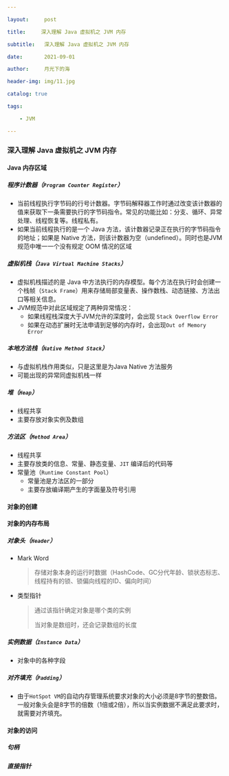```yaml
---

layout:     post

title:     深入理解 Java 虚拟机之 JVM 内存

subtitle:   深入理解 Java 虚拟机之 JVM 内存

date:       2021-09-01

author:     月光下的海

header-img: img/11.jpg

catalog: true

tags:

    - JVM

---
```


### 深入理解 Java 虚拟机之 JVM 内存

#### Java 内存区域

##### 程序计数器（`Program Counter Register`）

- 当前线程执行字节码的行号计数器。字节码解释器工作时通过改变该计数器的值来获取下一条需要执行的字节码指令。常见的功能比如：分支、循环、异常处理、线程恢复等。线程私有。
- 如果当前线程执行的是一个 Java 方法，该计数器记录正在执行的字节码指令的地址；如果是 Native 方法，则该计数器为空（undefined）。同时也是JVM规范中唯一一个没有规定 OOM 情况的区域

##### 虚拟机栈（`Java Virtual Machine Stacks`）

- 虚拟机栈描述的是 Java 中方法执行的内存模型。每个方法在执行时会创建一个栈帧（`Stack Frame`）用来存储局部变量表、操作数栈、动态链接、方法出口等相关信息。
- JVM规范中对此区域规定了两种异常情况：
  - 如果线程栈深度大于JVM允许的深度时，会出现 `Stack Overflow Error`
  - 如果在动态扩展时无法申请到足够的内存时，会出现`Out of Memory Error`

##### 本地方法栈（`Native Method Stack`）

- 与虚拟机栈作用类似，只是这里是为Java Native 方法服务
- 可能出现的异常同虚拟机栈一样

##### 堆（`Heap`）

- 线程共享
- 主要存放对象实例及数组

##### 方法区（`Method Area`）

- 线程共享
- 主要存放类的信息、常量、静态变量、`JIT` 编译后的代码等
- 常量池（`Runtime Constant Pool`）
  - 常量池是方法区的一部分
  - 主要存放编译期产生的字面量及符号引用

#### 对象的创建

#### 对象的内存布局

##### 对象头（`Header`）

- Mark Word

  >  存储对象本身的运行时数据（HashCode、GC分代年龄、锁状态标志、线程持有的锁、锁偏向线程的ID、偏向时间）

- 类型指针 

  > 通过该指针确定对象是哪个类的实例
  >
  > 当对象是数组时，还会记录数组的长度

##### 实例数据（`Instance Data`）

- 对象中的各种字段

##### 对齐填充（`Padding`）

- 由于`HotSpot VM`的自动内存管理系统要求对象的大小必须是8字节的整数倍。一般对象头会是8字节的倍数（1倍或2倍），所以当实例数据不满足此要求时，就需要对齐填充。

#### 对象的访问
##### 句柄
##### 直接指针

